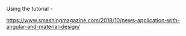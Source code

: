 Using the tutorial - 

https://www.smashingmagazine.com/2018/10/news-application-with-angular-and-material-design/
